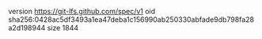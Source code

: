 version https://git-lfs.github.com/spec/v1
oid sha256:0428ac5df3493a1ea47deba1c156990ab250330abfade9db798fa28a2d198944
size 1844
